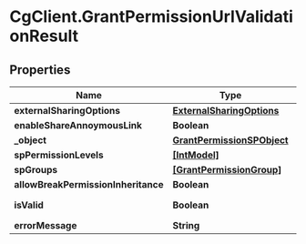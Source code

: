 # CgClient.GrantPermissionUrlValidationResult

## Properties

Name | Type | Description | Notes
------------ | ------------- | ------------- | -------------
**externalSharingOptions** | [**ExternalSharingOptions**](ExternalSharingOptions.md) |  | [optional] 
**enableShareAnnoymousLink** | **Boolean** |  | [optional] 
**_object** | [**GrantPermissionSPObject**](GrantPermissionSPObject.md) |  | [optional] 
**spPermissionLevels** | [**[IntModel]**](IntModel.md) |  | [optional] 
**spGroups** | [**[GrantPermissionGroup]**](GrantPermissionGroup.md) |  | [optional] 
**allowBreakPermissionInheritance** | **Boolean** |  | [optional] 
**isValid** | **Boolean** |  | [optional] [readonly] 
**errorMessage** | **String** |  | [optional] 


